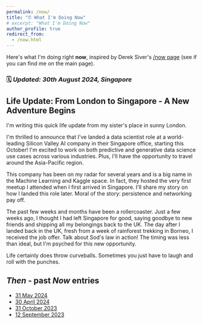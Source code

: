 ```yaml
---
permalink: /now/
title: "⏰ What I'm Doing Now"
# excerpt: "What I'm Doing Now"
author_profile: true
redirect_from: 
  - /now.html
---
```


Here's what I'm doing right **now**, inspired by Derek Siver's [/now page](https://nownownow.com/about) (see if you can find me on the main page).

### 🗓️ *Updated: 30th August 2024, Singapore*

## Life Update: From London to Singapore - A New Adventure Begins

I'm writing this quick life update from my sister's place in sunny London.

I'm thrilled to announce that I've landed a data scientist role at a world-leading Silicon Valley AI company in their Singapore office, starting this October! I'm excited to work on both predictive and generative data science use cases across various industries. Plus, I'll have the opportunity to travel around the Asia-Pacific region.

This company has been on my radar for several years and is a big name in the Machine Learning and Kaggle space. In fact, they hosted the very first meetup I attended when I first arrived in Singapore. I'll share my story on how I landed this role later. Moral of the story: persistence and networking pay off.

The past few weeks and months have been a rollercoaster. Just a few weeks ago, I thought I had left Singapore for good, saying goodbye to new friends and shipping all my belongings back to the UK. The day after I landed back in the UK, fresh from a week of rainforest trekking in Borneo, I received the job offer. Talk about Sod's law in action! The timing was less than ideal, but I'm psyched for this new opportunity.

Life certainly does throw curveballs. Sometimes you just have to laugh and roll with the punches.

## *Then* - past *Now* entries
* [31 May 2024](/then/now-2024-05)
* [30 April 2024](/then/now-2024-04)
* [31 October 2023](/then/now-2023-10)
* [12 September 2023](/then/now-2023-09)